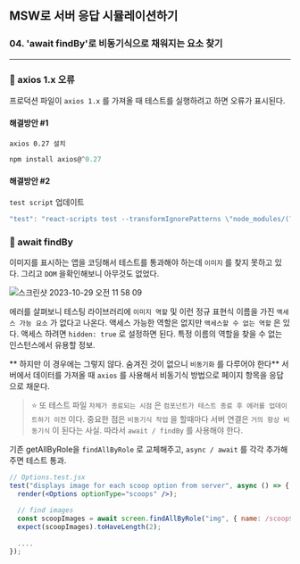 ## MSW로 서버 응답 시뮬레이션하기

### 04. 'await findBy'로 비동기식으로 채워지는 요소 찾기
---------------------------------------------

### 📌 axios 1.x 오류

프로덕션 파일이 `axios 1.x` 를 가져올 때 테스트를 실행하려고 하면 오류가 표시된다.

#### 해결방안 #1
`axios 0.27 설치`

```js
npm install axios@^0.27
```

#### 해결방안 #2
`test script` 업데이트

```js
"test": "react-scripts test --transformIgnorePatterns \"node_modules/(?!axios)/\"",
```

### 📌 await findBy

이미지를 표시하는 앱을 코딩해서 테스트를 통과해야 하는데 `이미지` 를 찾지 못하고 있다. 그리고 `DOM` 을확인해보니 아무것도 없었다.

![스크린샷 2023-10-29 오전 11 58 09](https://github.com/chromeheartz/TIL/assets/95161113/1bc0d4a3-252c-4e8a-80fc-83c66f196930)

에러를 살펴보니 테스팅 라이브러리에 `이미지 역할` 및 이런 정규 표현식 이름을 가진 `액세스 가능 요소` 가 없다고 나온다. 액세스 가능한 역할은 없지만 `액세스할 수 없는 역할` 은 있다.
액세스 하려면 `hidden: true` 로 설정하면 된다.
특정 이름의 역할을 찾을 수 없는 인스턴스에서 유용할 정보.

** 하지만 이 경우에는 그렇지 않다. 숨겨진 것이 없으니 `비동기화` 를 다루어야 한다**
서버에서 데이터를 가져올 때 `axios` 를 사용해서 비동기식 방법으로 페이지 항목을 응답으로 채운다.
> ⭐️ 또 테스트 파일 `자체가 종료되는 시점` 은 `컴포넌트가 테스트 종료 후 에러를 업데이트하기 이전` 이다. 중요한 점은 `비동기식 작업` 을 할때마다 서버 연결은 `거의 항상 비동기식` 이 된다는 사실.
따라서 `await / findBy` 를 사용해야 한다.

기존 getAllByRole을 `findAllByRole` 로 교체해주고, `async / await` 를 각각 추가해주면 테스트 통과.

```jsx
// Options.test.jsx
test("displays image for each scoop option from server", async () => {
  render(<Options optionType="scoops" />);

  // find images
  const scoopImages = await screen.findAllByRole("img", { name: /scoop$/i });
  expect(scoopImages).toHaveLength(2);
  
  ....
});
```
